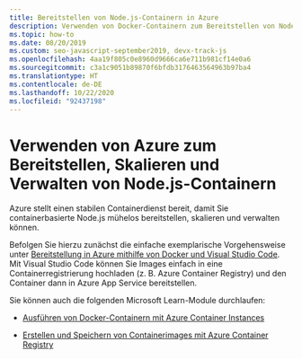 ```yaml
---
title: Bereitstellen von Node.js-Containern in Azure
description: Verwenden von Docker-Containern zum Bereitstellen von Node.js-Web-Apps in Azure
ms.topic: how-to
ms.date: 08/20/2019
ms.custom: seo-javascript-september2019, devx-track-js
ms.openlocfilehash: 4aa19f805c0e8960d9666ca6e711b981cf14e0a6
ms.sourcegitcommit: c3a1c9051b89870f6bfdb3176463564963b97ba4
ms.translationtype: HT
ms.contentlocale: de-DE
ms.lasthandoff: 10/22/2020
ms.locfileid: "92437198"
---
```

# <a name="use-azure-to-deploy-scale-and-manage-nodejs-containers"></a>Verwenden von Azure zum Bereitstellen, Skalieren und Verwalten von Node.js-Containern

Azure stellt einen stabilen Containerdienst bereit, damit Sie containerbasierte Node.js mühelos bereitstellen, skalieren und verwalten können.

Befolgen Sie hierzu zunächst die einfache exemplarische Vorgehensweise unter [Bereitstellung in Azure mithilfe von Docker und Visual Studio Code](../tutorial-vscode-docker-node-01.md). Mit Visual Studio Code können Sie Images einfach in eine Containerregistrierung hochladen (z. B. Azure Container Registry) und den Container dann in Azure App Service bereitstellen.

Sie können auch die folgenden Microsoft Learn-Module durchlaufen:

- [Ausführen von Docker-Containern mit Azure Container Instances](/learn/modules/run-docker-with-azure-container-instances/)

- [Erstellen und Speichern von Containerimages mit Azure Container Registry](/learn/modules/build-and-store-container-images/)
